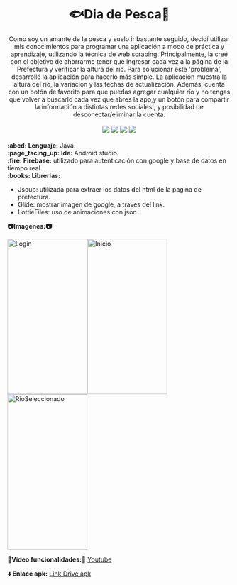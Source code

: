 <div align="center">
  <h1>🐟Dia de Pesca🎣</h1> 
Como soy un amante de la pesca y suelo ir bastante seguido, decidí utilizar mis conocimientos para programar una aplicación a modo de práctica y aprendizaje, utilizando la técnica de web scraping. Principalmente, la creé con el objetivo de ahorrarme tener que ingresar cada vez a la página de la Prefectura y verificar la altura del río. Para solucionar este 'problema', desarrollé la aplicación para hacerlo más simple.
La aplicación muestra la altura del río, la variación y las fechas de actualización. Además, cuenta con un botón de favorito para que puedas agregar cualquier río y no tengas que volver a buscarlo cada vez que abres la app,y un botón para compartir la información a distintas redes sociales!, y posibilidad de desconectar/eliminar la cuenta.
</div>
<br>
<div align="center">
  <img src="https://img.shields.io/badge/-Java-orange">
  <img src="https://img.shields.io/badge/-Firebase-yellow?logo=firebase">
  <img src="https://img.shields.io/badge/-Android%20Studio-green?logo=android">
  <img src="https://img.shields.io/badge/-GitHub-black?logo=github">
</div>
<br>
  <b>:abcd: Lenguaje:</b> Java.<br>
  <b>:page_facing_up: Ide:</b> Android studio.<br>
  <b>:fire: Firebase:</b> utilizado para autenticación con google y base de datos en tiempo real.<br>  
  <b>:books: Librerias:</b>  
  <ul><li>Jsoup: utilizada para extraer los datos del html de la pagina de prefectura.<br></li>
  <li>Glide: mostrar imagen de google, a traves del link.</li>
  <li>LottieFiles: uso de animaciones con json.</li></ul>            

  <b>:camera:Imagenes::camera:</b>
  
  <img src="app/src/main/res/drawable/Login.jpg" alt="Login" width="180" height="350"/><img src="app/src/main/res/drawable/Inicio.jpg" alt="Inicio" width="180" height="350"/><img src="app/src/main/res/drawable/RioSeleccionado.jpg" alt="RioSeleccionado" width="180" height="350"/>

  <b>:movie_camera:Video funcionalidades::movie_camera:</b>
  [Youtube](https://www.youtube.com/shorts/4yJdSjCJFYc)
  
  <b>:arrow_down: Enlace apk:</b>
  [Link Drive apk](https://drive.google.com/file/d/14knb03M0Qwfn56BZTNv1TwRmZp8JOPMx/view?usp=sharing)

  
  
  
  
